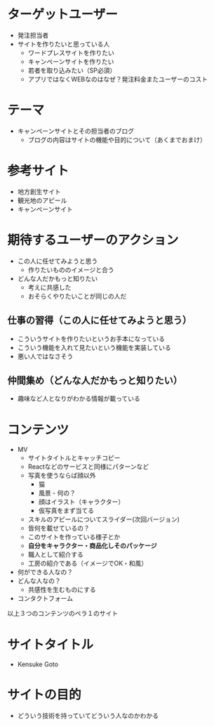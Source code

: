 # ターゲットユーザー

- 発注担当者
- サイトを作りたいと思っている人
  - ワードプレスサイトを作りたい
  - キャンペーンサイトを作りたい
  - 若者を取り込みたい（SP必須）
  - アプリではなくWEBなのはなぜ？発注料金またユーザーのコスト

# テーマ

- キャンペーンサイトとその担当者のブログ
  - ブログの内容はサイトの機能や目的について（あくまでおまけ）

# 参考サイト

- 地方創生サイト
- 観光地のアピール
- キャンペーンサイト

# 期待するユーザーのアクション

- この人に任せてみようと思う
  - 作りたいもののイメージと合う
- どんな人だかもっと知りたい
  - 考えに共感した
  - おそらくやりたいことが同じの人だ

## 仕事の習得（この人に任せてみようと思う）

- こういうサイトを作りたいというお手本になっている
- こういう機能を入れて見たいという機能を実装している
- 悪い人ではなさそう

## 仲間集め（どんな人だかもっと知りたい）

- 趣味など人となりがわかる情報が載っている

# コンテンツ

- MV
  - サイトタイトルとキャッチコピー
  - Reactなどのサービスと同様にパターンなど
  - 写真を使うならば顔以外
    - 猫
    - 風景 - 何の？
    - 顔はイラスト（キャラクター）
    - 仮写真をまず当てる
  - スキルのアピールについてスライダー(次回バージョン)
  - 皆何を載せているの？
  - このサイトを作っている様子とか
  - **自分をキャラクター・商品化しそのパッケージ**
  - 職人として紹介する
  - 工房の紹介である（イメージでOK・和風）
- 何ができる人なの？
- どんな人なの？
  - 共感性を生むものにする
- コンタクトフォーム

以上３つのコンテンツのペラ１のサイト

# サイトタイトル

- Kensuke Goto

# サイトの目的

- どういう技術を持っていてどういう人なのかわかる

